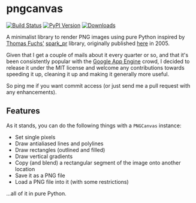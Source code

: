 pngcanvas
=========

[![Build Status](https://travis-ci.org/rcarmo/pngcanvas.png?branch=master)](https://travis-ci.org/rcarmo/pngcanvas)
[![PyPI Version](https://pypip.in/v/pngcanvas/badge.png)](https://pypi.python.org/pypi/pngcanvas/)
[![Downloads](https://pypip.in/d/pngcanvas/badge.png)](https://pypi.python.org/pypi/pngcanvas/)

A minimalist library to render PNG images using pure Python inspired by [Thomas Fuchs'][madrobby] [spark_pr][spark_pr] library, originally published [here][tom] in 2005.

Given that I get a couple of mails about it every quarter or so, and that it's been consistently popular with the [Google App Engine][gae] crowd, I decided to release it under the MIT license and welcome any contributions towards speeding it up, cleaning it up and making it generally more useful.

So ping me if you want commit access (or just send me a pull request with any enhancements).

## Features

As it stands, you can do the following things with a `PNGCanvas` instance:

* Set single pixels
* Draw antialiased lines and polylines
* Draw rectangles (outlined and filled)
* Draw vertical gradients
* Copy (and blend) a rectangular segment of the image onto another location
* Save it as a PNG file
* Load a PNG file into it (with some restrictions)

...all of it in pure Python.

[tom]: http://the.taoofmac.com/space/projects/PNGCanvas
[gae]: https://cloud.google.com/products/app-engine/
[madrobby]: https://github.com/madrobby
[spark_pr]: https://github.com/madrobby/spark_pr/blob/master/spark_pr.rb